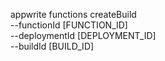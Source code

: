 appwrite functions createBuild \
        --functionId [FUNCTION_ID] \
        --deploymentId [DEPLOYMENT_ID] \
        --buildId [BUILD_ID]
